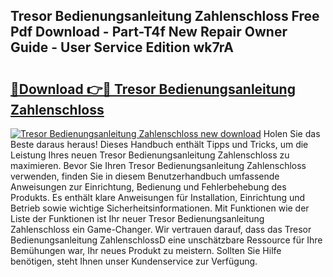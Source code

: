 ## Tresor Bedienungsanleitung Zahlenschloss Free Pdf Download - Part-T4f New Repair Owner Guide - User Service Edition wk7rA

# <h2><a href="http://df5rwtf.blite.top/?on=Tresor+Bedienungsanleitung+Zahlenschloss">🔗Download 👉🔴 Tresor Bedienungsanleitung Zahlenschloss</a></h2>

[![Tresor Bedienungsanleitung Zahlenschloss new download](https://i.imgur.com/lujVjoI.png)](http://df5rwtf.blite.top/?on=Tresor+Bedienungsanleitung+Zahlenschloss)
Holen Sie das Beste daraus heraus! Dieses Handbuch enthält Tipps und Tricks, um die Leistung Ihres neuen Tresor Bedienungsanleitung Zahlenschloss zu maximieren. Bevor Sie Ihren Tresor Bedienungsanleitung Zahlenschloss verwenden, finden Sie in diesem Benutzerhandbuch umfassende Anweisungen zur Einrichtung, Bedienung und Fehlerbehebung des Produkts. Es enthält klare Anweisungen für Installation, Einrichtung und Betrieb sowie wichtige Sicherheitsinformationen. Mit Funktionen wie der Liste der Funktionen ist Ihr neuer Tresor Bedienungsanleitung Zahlenschloss ein Game-Changer. Wir vertrauen darauf, dass das Tresor Bedienungsanleitung ZahlenschlossD eine unschätzbare Ressource für Ihre Bemühungen war, Ihr neues Produkt zu meistern. Sollten Sie Hilfe benötigen, steht Ihnen unser Kundenservice zur Verfügung.
